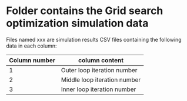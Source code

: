 # Folder contains the Grid search optimization simulation data 

Files named xxx are simulation results CSV files containing the following data in each column:

| Column number  | column content |
| ------------- | ------------- |
| 1  | Outer loop iteration number  |
| 2  | Middle loop iteration number  |
| 3  | Inner loop iteration number  |
